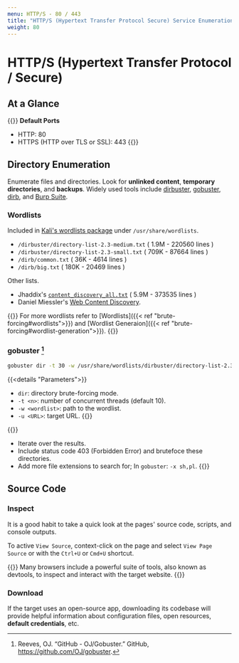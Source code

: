 ```yaml
---
menu: HTTP/S - 80 / 443
title: "HTTP/S (Hypertext Transfer Protocol Secure) Service Enumeration"
weight: 80
---
```

# HTTP/S (Hypertext Transfer Protocol / Secure)

## At a Glance

{{<highlight>}}
**Default Ports**
- HTTP: 80
- HTTPS (HTTP over TLS or SSL): 443
{{</highlight>}}

## Directory Enumeration

Enumerate files and directories.
Look for **unlinked content**,
**temporary directories**,
and **backups**.
Widely used tools include
[dirbuster](https://www.owasp.org/index.php/Category:OWASP_DirBuster_Project),
[gobuster](https://github.com/OJ/gobuster),
[dirb](https://sourceforge.net/projects/dirb/),
and [Burp Suite](https://portswigger.net/burp).

### Wordlists

Included in [Kali's wordlists package](https://tools.kali.org/password-attacks/wordlists)
under `/usr/share/wordlists`.

- `/dirbuster/directory-list-2.3-medium.txt` ( 1.9M - 220560 lines )
- `/dirbuster/directory-list-2.3-small.txt` ( 709K - 87664 lines )
- `/dirb/common.txt` ( 36K - 4614 lines )
- `/dirb/big.txt` ( 180K - 20469 lines )

Other lists.

- Jhaddix's [`content_discovery_all.txt`](https://gist.github.com/jhaddix/b80ea67d85c13206125806f0828f4d10) ( 5.9M - 373535 lines )
- Daniel Miessler's [Web Content Discovery](https://github.com/danielmiessler/SecLists/tree/master/Discovery/Web-Content).

{{<note>}}
For more wordlists
refer to [Wordlists]({{< ref "brute-forcing#wordlists">}})
and [Wordlist Generaion]({{< ref "brute-forcing#wordlist-generation">}}).
{{</note>}}

### gobuster [^gobuster]

```sh
gobuster dir -t 30 -w /usr/share/wordlists/dirbuster/directory-list-2.3-medium.txt -u https://{{< param "war.rhost" >}}/
```
{{<details "Parameters">}}
- `dir`: directory brute-forcing mode.
- `-t <n>`: number of concurrent threads (default 10).
- `-w <wordlist>`: path to the wordlist.
- `-u <URL>`: target URL.
{{</details>}}

{{<note>}}
- Iterate over the results.
- Include status code 403 (Forbidden Error) and brutefoce these directories.
- Add more file extensions to search for; In `gobuster`: `-x sh,pl`.
{{</note>}}

## Source Code

### Inspect

It is a good habit to take a quick look at the pages' source code, scripts, and console outputs.

To active `View Source`, context-click on the page and select `View Page Source` or with the `Ctrl+U` or `Cmd+U` shortcut.

{{<note>}}
Many browsers include a powerful suite of tools, also known as devtools, to inspect and interact with the target website.
{{</note>}}

### Download

If the target uses an open-source app, downloading its codebase will provide helpful information about configuration files, open resources, **default credentials**, etc.

[^gobuster]: Reeves, OJ. “GitHub - OJ/Gobuster.” GitHub, https://github.com/OJ/gobuster.
[^dirb]: Pinuaga, Ramon. “DIRB .” DIRB Homepage, http://dirb.sourceforge.net/.
